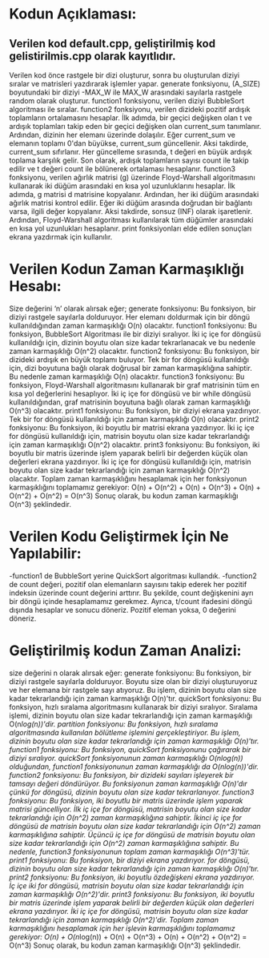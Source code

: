 # Kodun Açıklaması:
## Verilen kod default.cpp, geliştirilmiş kod gelistirilmis.cpp olarak kayıtlıdır.
Verilen kod önce rastgele bir dizi oluşturur, sonra bu oluşturulan diziyi sıralar ve matrisleri yazdırarak işlemler yapar. 
generate fonksiyonu, (A_SIZE) boyutundaki bir diziyi -MAX_W ile MAX_W arasındaki sayılarla rastgele random olarak oluşturur. 
function1 fonksiyonu, verilen diziyi BubbleSort algoritması ile sıralar.
function2 fonksiyonu, verilen dizideki pozitif ardışık toplamların ortalamasını hesaplar. İlk adımda, bir geçici değişken olan t ve ardışık toplamları takip eden bir geçici değişken olan current_sum tanımlanır. Ardından, dizinin her elemanı üzerinde dolaşılır. Eğer current_sum ve elemanın toplamı 0'dan büyükse, current_sum güncellenir. Aksi takdirde, current_sum sıfırlanır. Her güncelleme sırasında, t değeri en büyük ardışık toplama karşılık gelir. Son olarak, ardışık toplamların sayısı count ile takip edilir ve t değeri count ile bölünerek ortalaması hesaplanır.
function3 fonksiyonu, verilen ağırlık matrisi (g) üzerinde Floyd-Warshall algoritmasını kullanarak iki düğüm arasındaki en kısa yol uzunluklarını hesaplar. İlk adımda, g matrisi d matrisine kopyalanır. Ardından, her iki düğüm arasındaki ağırlık matrisi kontrol edilir. Eğer iki düğüm arasında doğrudan bir bağlantı varsa, ilgili değer kopyalanır. Aksi takdirde, sonsuz (INF) olarak işaretlenir. Ardından, Floyd-Warshall algoritması kullanılarak tüm düğümler arasındaki en kısa yol uzunlukları hesaplanır.
print fonksiyonları elde edilen sonuçları ekrana yazdırmak için kullanılır.

# Verilen Kodun Zaman Karmaşıklığı Hesabı:

Size değerini ‘n’ olarak alırsak eğer;
generate fonksiyonu: Bu fonksiyon, bir diziyi rastgele sayılarla dolduruyor. Her elemanı doldurmak için bir döngü kullanıldığından zaman karmaşıklığı O(n) olacaktır.
function1 fonksiyonu: Bu fonksiyon, BubbleSort Algoritması ile bir diziyi sıralıyor. İki iç içe for döngüsü kullanıldığı için, dizinin boyutu olan size kadar tekrarlanacak ve bu nedenle zaman karmaşıklığı O(n^2) olacaktır.
function2 fonksiyonu: Bu fonksiyon, bir dizideki ardışık en büyük toplamı buluyor. Tek bir for döngüsü kullanıldığı için, dizi boyutuna bağlı olarak doğrusal bir zaman karmaşıklığına sahiptir. Bu nedenle zaman karmaşıklığı O(n) olacaktır.
function3 fonksiyonu: Bu fonksiyon, Floyd-Warshall algoritmasını kullanarak bir graf matrisinin tüm en kısa yol değerlerini hesaplıyor. İki iç içe for döngüsü ve bir while döngüsü kullanıldığından, graf matrisinin boyutuna bağlı olarak zaman karmaşıklığı O(n^3) olacaktır.
print1 fonksiyonu: Bu fonksiyon, bir diziyi ekrana yazdırıyor. Tek bir for döngüsü kullanıldığı için zaman karmaşıklığı O(n) olacaktır.
print2 fonksiyonu: Bu fonksiyon, iki boyutlu bir matrisi ekrana yazdırıyor. İki iç içe for döngüsü kullanıldığı için, matrisin boyutu olan size kadar tekrarlandığı için zaman karmaşıklığı O(n^2) olacaktır.
print3 fonksiyonu: Bu fonksiyon, iki boyutlu bir matris üzerinde işlem yaparak belirli bir değerden küçük olan değerleri ekrana yazdırıyor. İki iç içe for döngüsü kullanıldığı için, matrisin boyutu olan size kadar tekrarlandığı için zaman karmaşıklığı O(n^2) olacaktır.
Toplam zaman karmaşıklığını hesaplamak için her fonksiyonun karmaşıklığını toplamamız gerekiyor:
O(n) + O(n^2) + O(n) + O(n^3) + O(n) + O(n^2) + O(n^2) = O(n^3)
Sonuç olarak, bu kodun zaman karmaşıklığı O(n^3) şeklindedir.

# Verilen Kodu Geliştirmek İçin Ne Yapılabilir:
-function1 de BubbleSort yerine QuickSort algoritması kullandık.
-function2 de count değeri, pozitif olan elemanların sayısını takip ederek her pozitif indeksin üzerinde count değerini arttırır. Bu şekilde, count değişkenini ayrı bir döngü içinde hesaplamamız gerekmez. Ayrıca, t/count ifadesini döngü dışında hesaplar ve sonucu döneriz. Pozitif eleman yoksa, 0 değerini döneriz.

# Geliştirilmiş kodun Zaman Analizi:
size değerini n olarak alırsak eğer:
generate fonksiyonu: Bu fonksiyon, bir diziyi rastgele sayılarla dolduruyor. Boyutu size olan bir diziyi oluşturuyoruz ve her elemana bir rastgele sayı atıyoruz. Bu işlem, dizinin boyutu olan size kadar tekrarlandığı için zaman karmaşıklığı O(n)'tır.
quickSort fonksiyonu: Bu fonksiyon, hızlı sıralama algoritmasını kullanarak bir diziyi sıralıyor. Sıralama işlemi, dizinin boyutu olan size kadar tekrarlandığı için zaman karmaşıklığı O(n*log(n))'dir.
partition fonksiyonu: Bu fonksiyon, hızlı sıralama algoritmasında kullanılan bölütleme işlemini gerçekleştiriyor. Bu işlem, dizinin boyutu olan size kadar tekrarlandığı için zaman karmaşıklığı O(n)'tır.
function1 fonksiyonu: Bu fonksiyon, quickSort fonksiyonunu çağırarak bir diziyi sıralıyor. quickSort fonksiyonunun zaman karmaşıklığı O(nlog(n)) olduğundan, function1 fonksiyonunun zaman karmaşıklığı da O(nlog(n))'dir.
function2 fonksiyonu: Bu fonksiyon, bir dizideki sayıları işleyerek bir tamsayı değeri döndürüyor. Bu fonksiyonun zaman karmaşıklığı O(n)'dır çünkü for döngüsü, dizinin boyutu olan size kadar tekrarlanıyor.
function3 fonksiyonu: Bu fonksiyon, iki boyutlu bir matris üzerinde işlem yaparak matrisi güncelliyor. İlk iç içe for döngüsü, matrisin boyutu olan size kadar tekrarlandığı için O(n^2) zaman karmaşıklığına sahiptir. İkinci iç içe for döngüsü de matrisin boyutu olan size kadar tekrarlandığı için O(n^2) zaman karmaşıklığına sahiptir. Üçüncü iç içe for döngüsü de matrisin boyutu olan size kadar tekrarlandığı için O(n^2) zaman karmaşıklığına sahiptir. Bu nedenle, function3 fonksiyonunun toplam zaman karmaşıklığı O(n^3)'tür.
print1 fonksiyonu: Bu fonksiyon, bir diziyi ekrana yazdırıyor. for döngüsü, dizinin boyutu olan size kadar tekrarlandığı için zaman karmaşıklığı O(n)'tır.
print2 fonksiyonu: Bu fonksiyon, iki boyutlu özdeğişkeni ekrana yazdırıyor. İç içe iki for döngüsü, matrisin boyutu olan size kadar tekrarlandığı için zaman karmaşıklığı O(n^2)'dir.
print3 fonksiyonu: Bu fonksiyon, iki boyutlu bir matris üzerinde işlem yaparak belirli bir değerden küçük olan değerleri ekrana yazdırıyor. İki iç içe for döngüsü, matrisin boyutu olan size kadar tekrarlandığı için zaman karmaşıklığı O(n^2)'dir.
Toplam zaman karmaşıklığını hesaplamak için her işlevin karmaşıklığını toplamamız gerekiyor:
O(n) + O(n*log(n)) + O(n) + O(n^3) + O(n) + O(n^2) + O(n^2) = O(n^3)
Sonuç olarak, bu kodun zaman karmaşıklığı O(n^3) şeklindedir.
